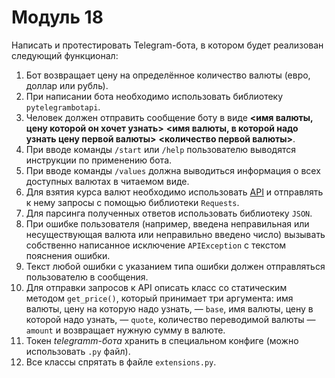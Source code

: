 # Модуль 18

Написать и протестировать Telegram-бота, в котором будет реализован 
следующий функционал:
1. Бот возвращает цену на определённое количество валюты 
(евро, доллар или рубль).
1. При написании бота необходимо использовать библиотеку `pytelegrambotapi`.
1. Человек должен отправить сообщение боту в виде 
**<имя валюты, цену которой он хочет узнать>** 
**<имя валюты, в которой надо узнать цену первой валюты>** 
**<количество первой валюты>**.
1. При вводе команды `/start` или `/help` пользователю выводятся инструкции 
по применению бота.
1. При вводе команды `/values` должна выводиться информация о всех доступных 
валютах в читаемом виде.
1. Для взятия курса валют необходимо использовать 
[API](https://www.cryptocompare.com/) и отправлять к нему запросы с помощью 
библиотеки `Requests`.
1. Для парсинга полученных ответов использовать библиотеку `JSON`.
1. При ошибке пользователя (например, введена неправильная или несуществующая 
валюта или неправильно введено число) вызывать собственно написанное исключение 
`APIException` с текстом пояснения ошибки.
1. Текст любой ошибки с указанием типа ошибки должен отправляться пользователю 
в сообщения.
1. Для отправки запросов к API описать класс со статическим методом 
`get_price()`, который принимает три аргумента: имя валюты, цену на которую 
надо узнать, — `base`, имя валюты, цену в которой надо узнать, — `quote`, 
количество переводимой валюты — `amount` и возвращает нужную сумму в валюте.
1. Токен *telegramm-бота* хранить в специальном конфиге (можно использовать 
`.py` файл).
1. Все классы спрятать в файле `extensions.py`.